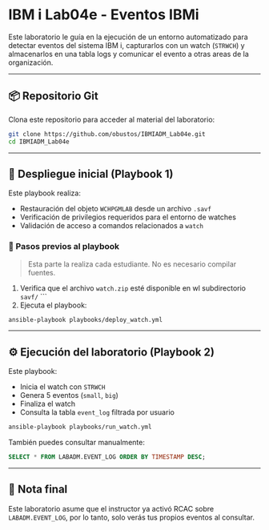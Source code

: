# IBM i Lab04e - Eventos IBMi

Este laboratorio le guía en la ejecución de un entorno automatizado para detectar eventos del sistema IBM i, capturarlos con un watch (`STRWCH`) y almacenarlos en una tabla logs y comunicar el evento a otras areas de la organización.

---

## 📦 Repositorio Git

Clona este repositorio para acceder al material del laboratorio:

```bash
git clone https://github.com/obustos/IBMIADM_Lab04e.git
cd IBMIADM_Lab04e
```

---

## 🔧 Despliegue inicial (Playbook 1)

Este playbook realiza:

- Restauración del objeto `WCHPGMLAB` desde un archivo `.savf`
- Verificación de privilegios requeridos para el entorno de watches
- Validación de acceso a comandos relacionados a `watch`

### 🔹 Pasos previos al playbook

> Esta parte la realiza cada estudiante. No es necesario compilar fuentes.

1. Verifica que el archivo `watch.zip` esté disponible en wl subdirectorio `savf/` ```
2. Ejecuta el playbook:

```bash
ansible-playbook playbooks/deploy_watch.yml
```

---

## ⚙️ Ejecución del laboratorio (Playbook 2)

Este playbook:

- Inicia el watch con `STRWCH`
- Genera 5 eventos (`small`, `big`)
- Finaliza el watch
- Consulta la tabla `event_log` filtrada por usuario

```bash
ansible-playbook playbooks/run_watch.yml
```

También puedes consultar manualmente:

```sql
SELECT * FROM LABADM.EVENT_LOG ORDER BY TIMESTAMP DESC;
```

---

## 📌 Nota final
Este laboratorio asume que el instructor ya activó RCAC sobre `LABADM.EVENT_LOG`, por lo tanto, solo verás tus propios eventos al consultar.
